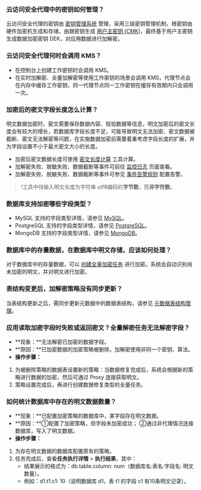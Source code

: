 ### 云访问安全代理中的密钥如何管理？

云访问安全代理的密钥由 [密钥管理系统](https://cloud.tencent.com/product/kms) 管理，采用三级密钥管理机制，根密钥由硬件加密机生成和存储，由跟密钥生成 [用户主密钥 (CMK)](https://cloud.tencent.com/document/product/573/38406)，最终基于用户主密钥生成数据加密密钥 DEK，对应用数据进行加解密。

### 云访问安全代理何时会调用 KMS？
- 在控制台上创建工作密钥时会调用 KMS。
- 在实时加解密、全量加解密等使用工作密钥的场景会调用 KMS，代理节点会在内存中缓存工作密钥，同一代理节点同一工作密钥在缓存有效期内只会调用一次。

### 加密后的密文字段长度怎么计算？
明文数据加密时，密文需要保存数据内容、校验数据等信息，明文加密后的密文长度会有较大的增长，若数据库字段长度不足，可能导致明文无法加密、密文数据被截断、密文无法解密等问题，在实施数据加密前需要着重考虑字段长度的扩展，并为字段设置不小于最大密文大小的长度。

* 加密后密文数据长度可使用 [密文长度计算](https://console.cloud.tencent.com/casb/tool) 工具计算。
* 加解密失败、脱敏失败、数据截断等事件可前往 [监控日志](https://console.cloud.tencent.com/casb/log) 页面查看。
* 加解密失败、脱敏失败、数据截断等事件可参见 [事件告警规则](https://cloud.tencent.com/document/product/1303/76383) 配置告警。
>!工具中待输入明文长度为字符串 utf8编码的**字节数**，而**非字符数**。

### 数据库支持加密哪些字段类型？
- MySQL 支持的字段类型详情，请参见 [MySQL](https://cloud.tencent.com/document/product/1303/48144)。
- PostgreSQL 支持的字段类型详情，请参见 [PostgreSQL](https://cloud.tencent.com/document/product/1303/59210)。
- MongoDB 支持的字段类型详情，请参见 [MongoDB](https://cloud.tencent.com/document/product/1303/81573)。

### 数据库中的存量数据，在数据库中明文存储，应该如何处理？

对于数据库中的存量数据，可以 [创建全量加密任务](https://cloud.tencent.com/document/product/1303/67359) 进行加密。系统会自动识别尚未加密的明文，并对明文进行加密。

### 表结构变更后，加解密策略没有同步更新？
当表结构更新之后，需同步更新元数据中的数据表结构，请参见 [元数据表结构管理](https://cloud.tencent.com/document/product/1303/83418)。

### 应用读取加密字段时失败或返回密文？全量解密任务无法解密字段？
- **现象：**无法解密已加密的数据字段。
- **原因：**已加密数据的加密策略被删除，加解密使用非同一个密钥、算法。
- **操作步骤：**
 1. 为被删除策略的数据表设置新的策略：当数据修复完成后，系统会根据新的策略进行数据的加密，然后可通过 Proxy 连接获取明文。
 2. 策略设置完成后，再进行创建数据修复类型的全量任务。

### 如何统计数据库中存在的明文数据数量？
- **现象：**已配置加密策略的数据库中，某字段存在明文数据。
- **原因：**①配置了加密策略，但字段未加密成功； ②通过非代理情况连接数据库，写入了明文数据。
- **操作步骤：**
 1. 为存在明文数据的数据库配置原有的策略。
 2. 任务完成后，查看**任务执行详情** > **执行结果**，其中：
	 - 结果展示的格式为：db.table.column: num（数据库名:表名:字段名: 明文数量）。
	 - 例如：d1.t1.c1: 10（说明数据库 d1，表 t1 的字段 c1 有10条明文记录）。

